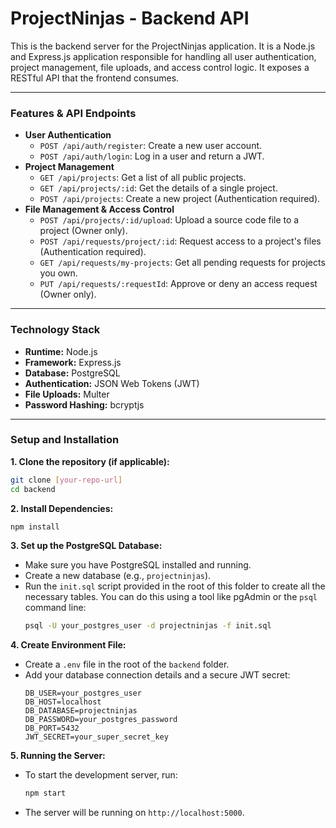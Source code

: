 # ProjectNinjas - Backend API

This is the backend server for the ProjectNinjas application. It is a Node.js and Express.js application responsible for handling all user authentication, project management, file uploads, and access control logic. It exposes a RESTful API that the frontend consumes.

---

### Features & API Endpoints

-   **User Authentication**
    -   `POST /api/auth/register`: Create a new user account.
    -   `POST /api/auth/login`: Log in a user and return a JWT.
-   **Project Management**
    -   `GET /api/projects`: Get a list of all public projects.
    -   `GET /api/projects/:id`: Get the details of a single project.
    -   `POST /api/projects`: Create a new project (Authentication required).
-   **File Management & Access Control**
    -   `POST /api/projects/:id/upload`: Upload a source code file to a project (Owner only).
    -   `POST /api/requests/project/:id`: Request access to a project's files (Authentication required).
    -   `GET /api/requests/my-projects`: Get all pending requests for projects you own.
    -   `PUT /api/requests/:requestId`: Approve or deny an access request (Owner only).

---

### Technology Stack

-   **Runtime:** Node.js
-   **Framework:** Express.js
-   **Database:** PostgreSQL
-   **Authentication:** JSON Web Tokens (JWT)
-   **File Uploads:** Multer
-   **Password Hashing:** bcryptjs

---

### Setup and Installation

**1. Clone the repository (if applicable):**
   ```bash
   git clone [your-repo-url]
   cd backend
```

**2. Install Dependencies:**

```bash
npm install
```

**3. Set up the PostgreSQL Database:**

  - Make sure you have PostgreSQL installed and running.
  - Create a new database (e.g., `projectninjas`).
  - Run the `init.sql` script provided in the root of this folder to create all the necessary tables. You can do this using a tool like pgAdmin or the `psql` command line:
    ```bash
    psql -U your_postgres_user -d projectninjas -f init.sql
    ```

**4. Create Environment File:**

  - Create a `.env` file in the root of the `backend` folder.
  - Add your database connection details and a secure JWT secret:
    ```env
    DB_USER=your_postgres_user
    DB_HOST=localhost
    DB_DATABASE=projectninjas
    DB_PASSWORD=your_postgres_password
    DB_PORT=5432
    JWT_SECRET=your_super_secret_key
    ```

**5. Running the Server:**

  - To start the development server, run:
    ```bash
    npm start
    ```
  - The server will be running on `http://localhost:5000`. 